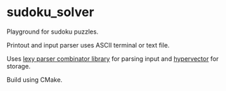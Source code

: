 # sudoku_solver
Playground for sudoku puzzles.

Printout and input parser uses ASCII terminal or text file.

Uses [lexy parser combinator library](https://lexy.foonathan.net/) for parsing input and [hypervector](https://github.com/mporsch/hypervector) for storage.

Build using CMake.
